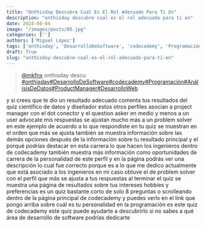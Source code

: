 ```yaml
---
title: "Onthisday Descubre Cual Es El Rol Adecuado Para Ti En"
description: "onthisday descubre cual es el rol adecuado para ti en"
date: 2024-08-04
image: "/images/posts/05.jpg"
categories: ['']
authors: ['Miguel López']
tags: ['onthisday', 'DesarrolloDeSoftware', 'codecademy', 'Programación', 'AnálisisDeDatos', 'ProductManager', 'DesarrolloWeb']
draft: True
slug: "onthisday-descubre-cual-es-el-rol-adecuado-para-ti-en"
---
```


<blockquote class="tiktok-embed" cite="{https://www.tiktok.com/@mkfnx/video/7338123650131971333}" data-video-id="7338123650131971333" style="max-width: 605px;min-width: 325px;" > <section> <a target="_blank" title="@mkfnx" href="https://www.tiktok.com/@mkfnx?refer=embed">@mkfnx</a> onthisday descu </section> <a title="onthisday" target="_blank" href="https://www.tiktok.com/tag/onthisday?refer=embed">#onthisday</a><a title="DesarrolloDeSoftware" target="_blank" href="https://www.tiktok.com/tag/DesarrolloDeSoftware?refer=embed">#DesarrolloDeSoftware</a><a title="codecademy" target="_blank" href="https://www.tiktok.com/tag/codecademy?refer=embed">#codecademy</a><a title="Programación" target="_blank" href="https://www.tiktok.com/tag/Programación?refer=embed">#Programación</a><a title="AnálisisDeDatos" target="_blank" href="https://www.tiktok.com/tag/AnálisisDeDatos?refer=embed">#AnálisisDeDatos</a><a title="ProductManager" target="_blank" href="https://www.tiktok.com/tag/ProductManager?refer=embed">#ProductManager</a><a title="DesarrolloWeb" target="_blank" href="https://www.tiktok.com/tag/DesarrolloWeb?refer=embed">#DesarrolloWeb</a> </blockquote> <script async src="https://www.tiktok.com/embed.js"></script>

y si crees que te dio un resultado adecuado comenta tus resultados del quiz científico de datos y diseñador estos otros perfiles asocian a project manager con el dot conector y el question asker en medio y menos a un user advocate mis respuestas se ajustan mucho más a un problem solver en este ejemplo de acuerdo a lo que respondiste en tu quiz se muestran en el orden que más se ajusta también se muestra información sobre las demás opciones después de la información sobre tu resultado principal y el porqué podrías destacar en esta carrera lo que hacen los ingenieros dentro de codecademy también muestra más información como oportunidades de carrera de la personalidad de este perfil y en la página podrás ver una descripción  lo cual fue correcto porque es a lo que me dedico actualmente que está asociado a los ingenieros en mi caso obtuve el de problem solver  con el perfil que más se ajusta a tus respuestas al terminar el quiz se muestra una página de resultados sobre tus intereses hobbies y preferencias es un quiz bastante corto de solo 8 preguntas o scrolleando dentro de la página principal de codecademy y puedes verlo en el link que pongo arriba sobre cuál es tu personalidad en la programación es este quiz de codecademy este quiz puede ayudarte a descubrirlo si no sabes a qué área de desarrollo de software podrías dedicarte 